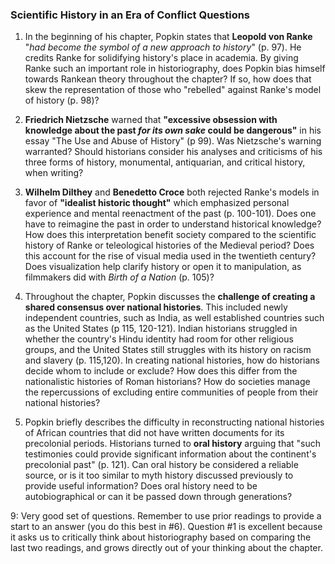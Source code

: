 ### Scientific History in an Era of Conflict Questions

1. In the beginning of his chapter, Popkin states that **Leopold von Ranke** "_had become the symbol of a new approach to history_" (p. 97). He credits Ranke for solidifying history's place in academia. By giving Ranke such an important role in historiography, does Popkin bias himself towards Rankean theory throughout the chapter? If so, how does that skew the representation of those who "rebelled" against Ranke's model of history (p. 98)?

2. **Friedrich Nietzsche** warned that **"excessive obsession with knowledge about the past _for its own sake_ could be dangerous"** in his essay "The Use and Abuse of History" (p 99). Was Nietzsche's warning warranted? Should historians consider his analyses and criticisms of his three forms of history, monumental, antiquarian, and critical history, when writing?

3.  **Wilhelm Dilthey** and **Benedetto Croce** both rejected Ranke's models in favor of **"idealist historic thought"** which emphasized personal experience and mental reenactment of the past (p. 100-101). Does one have to reimagine the past in order to understand historical knowledge? How does this interpretation benefit society compared to the scientific history of Ranke or teleological histories of the Medieval period? Does this account for the rise of visual media used in the twentieth century? Does visualization help clarify history or open it to manipulation, as filmmakers did with _Birth of a Nation_ (p. 105)?

4. Throughout the chapter, Popkin discusses the **challenge of creating a shared consensus over national histories**. This included newly independent countries, such as India, as well established countries such as the United States (p 115, 120-121). Indian historians struggled in whether the country's Hindu identity had room for other religious groups, and the United States still struggles with its history on racism and slavery (p. 115,120). In creating national histories, how do historians decide whom to include or exclude? How does this differ from the nationalistic histories of Roman historians? How do societies manage the repercussions of excluding entire communities of people from their national histories?

6. Popkin briefly describes the difficulty in reconstructing national histories of African countries that did not have written documents for its precolonial periods. Historians turned to **oral history** arguing that "such testimonies could provide significant information about the continent's precolonial past" (p. 121). Can oral history be considered a reliable source, or is it too similar to myth history discussed previously to provide useful information? Does oral history need to be autobiographical or can it be passed down through generations?

9: Very good set of questions. Remember to use prior readings to provide a start to an answer (you do this best in #6). Question #1 is excellent because it asks us to critically think about historiography based on comparing the last two readings, and grows directly out of your thinking about the chapter.
